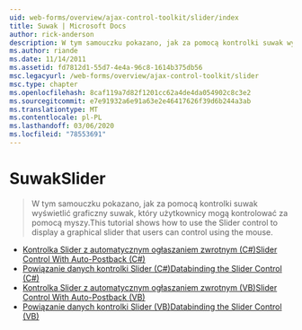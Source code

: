 ```yaml
---
uid: web-forms/overview/ajax-control-toolkit/slider/index
title: Suwak | Microsoft Docs
author: rick-anderson
description: W tym samouczku pokazano, jak za pomocą kontrolki suwak wyświetlić graficzny suwak, który użytkownicy mogą kontrolować za pomocą myszy.
ms.author: riande
ms.date: 11/14/2011
ms.assetid: fd7812d1-55d7-4e4a-96c8-1614b375db56
msc.legacyurl: /web-forms/overview/ajax-control-toolkit/slider
msc.type: chapter
ms.openlocfilehash: 8caf119a7d82f1201cc62a4de4da054902c8c3e2
ms.sourcegitcommit: e7e91932a6e91a63e2e46417626f39d6b244a3ab
ms.translationtype: MT
ms.contentlocale: pl-PL
ms.lasthandoff: 03/06/2020
ms.locfileid: "78553691"
---
```

# <a name="slider"></a><span data-ttu-id="5bcc5-103">Suwak</span><span class="sxs-lookup"><span data-stu-id="5bcc5-103">Slider</span></span>

> <span data-ttu-id="5bcc5-104">W tym samouczku pokazano, jak za pomocą kontrolki suwak wyświetlić graficzny suwak, który użytkownicy mogą kontrolować za pomocą myszy.</span><span class="sxs-lookup"><span data-stu-id="5bcc5-104">This tutorial shows how to use the Slider control to display a graphical slider that users can control using the mouse.</span></span>

- [<span data-ttu-id="5bcc5-105">Kontrolka Slider z automatycznym ogłaszaniem zwrotnym (C#)</span><span class="sxs-lookup"><span data-stu-id="5bcc5-105">Slider Control With Auto-Postback (C#)</span></span>](using-the-slider-control-with-auto-postback-cs.md)
- [<span data-ttu-id="5bcc5-106">Powiązanie danych kontrolki Slider (C#)</span><span class="sxs-lookup"><span data-stu-id="5bcc5-106">Databinding the Slider Control (C#)</span></span>](databinding-the-slider-control-cs.md)
- [<span data-ttu-id="5bcc5-107">Kontrolka Slider z automatycznym ogłaszaniem zwrotnym (VB)</span><span class="sxs-lookup"><span data-stu-id="5bcc5-107">Slider Control With Auto-Postback (VB)</span></span>](using-the-slider-control-with-auto-postback-vb.md)
- [<span data-ttu-id="5bcc5-108">Powiązanie danych kontrolki Slider (VB)</span><span class="sxs-lookup"><span data-stu-id="5bcc5-108">Databinding the Slider Control (VB)</span></span>](databinding-the-slider-control-vb.md)
